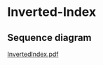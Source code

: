 # Inverted-Index

## Sequence diagram 
[InvertedIndex.pdf](https://github.com/NoshinNirvana916Prachi/Inverted-Index/files/14479082/InvertedIndex.pdf)


